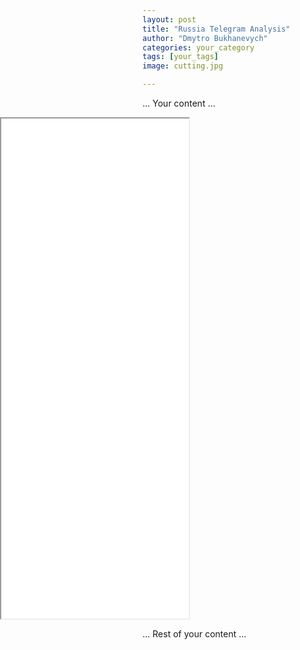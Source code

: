 ```yaml
---
layout: post
title: "Russia Telegram Analysis"
author: "Dmytro Bukhanevych"
categories: your_category
tags: [your_tags]
image: cutting.jpg

---
```


<style>
    .iframe-container {
        width: 95%;
        margin: 0 auto;
        overflow: hidden;
    }
    .container, .post-content, .content-area {
        max-width: 100%;
        padding: 0;
    }
    .iframe-container {
        width: 100vw;     /* 100% of the viewport's width */
        position: relative;
        left: 50%;
        right: 50%;
        margin-left: -50vw;
        margin-right: -50vw;
    }
</style>

... Your content ...

<!-- Embedding Plotly Visualization -->
<!-- Embedding Plotly Visualization -->
<!-- Embedding Plotly Visualization -->
<!-- Using the iframe container -->
<div class="iframe-container">
    <iframe src="{{ site.baseurl }}/visualizations/fig_topics_time.html" height="800"></iframe>
</div>

... Rest of your content ...
